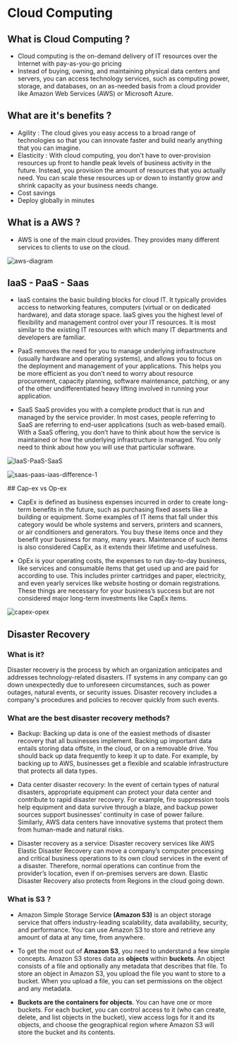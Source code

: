 # Cloud Computing 

## What is Cloud Computing ?

- Cloud computing is the on-demand delivery of IT resources over the Internet with pay-as-you-go pricing
- Instead of buying, owning, and maintaining physical data centers and servers, you can access technology services, such as computing power, storage, and databases, on an as-needed basis from a cloud provider like Amazon Web Services (AWS) or Microsoft Azure.

## What are it's benefits ?

- Agility : The cloud gives you easy access to a broad range of technologies so that you can innovate faster and build nearly anything that you can imagine.
- Elasticity : With cloud computing, you don’t have to over-provision resources up front to handle peak levels of business activity in the future. Instead, you provision the amount of resources that you actually need. You can scale these resources up or down to instantly grow and shrink capacity as your business needs change.
- Cost savings
- Deploy globally in minutes

## What is a AWS ?

- AWS is one of the main cloud provides. They provides many different services to clients to use on the cloud.

![aws-diagram](https://user-images.githubusercontent.com/115224560/199456780-8c8f32cc-4b5f-45f8-9c37-fb1764c4e775.png)


## IaaS - PaaS - Saas

- IaaS contains the basic building blocks for cloud IT. It typically provides access to networking features, computers (virtual or on dedicated hardware), and data storage space. IaaS gives you the highest level of flexibility and management control over your IT resources. It is most similar to the existing IT resources with which many IT departments and developers are familiar. 

- PaaS removes the need for you to manage underlying infrastructure (usually hardware and operating systems), and allows you to focus on the deployment and management of your applications. This helps you be more efficient as you don’t need to worry about resource procurement, capacity planning, software maintenance, patching, or any of the other undifferentiated heavy lifting involved in running your application. 

- SaaS SaaS provides you with a complete product that is run and managed by the service provider. In most cases, people referring to SaaS are referring to end-user applications (such as web-based email). With a SaaS offering, you don’t have to think about how the service is maintained or how the underlying infrastructure is managed. You only need to think about how you will use that particular software. 

![IaaS-PaaS-SaaS](https://user-images.githubusercontent.com/115224560/199247309-b177928a-9c63-401d-a8a0-49fff9781f3f.png)

![saas-paas-iaas-difference-1](https://user-images.githubusercontent.com/115224560/199457382-5418e009-6894-43be-b5b9-9b74627eb39d.png)



## Cap-ex vs Op-ex

- CapEx is defined as business expenses incurred in order to create long-term benefits in the future, such as purchasing fixed assets like a building or equipment. Some examples of IT items that fall under this category would be whole systems and servers, printers and scanners, or air conditioners and generators. You buy these items once and they benefit your business for many, many years. Maintenance of such items is also considered CapEx, as it extends their lifetime and usefulness.

- OpEx is your operating costs, the expenses to run day-to-day business, like services and consumable items that get used up and are paid for according to use. This includes printer cartridges and paper, electricity, and even yearly services like website hosting or domain registrations. These things are necessary for your business’s success but are not considered major long-term investments like CapEx items.


![capex-opex](https://user-images.githubusercontent.com/115224560/199247347-ad8851be-dbd4-468d-8aba-7d49f3bdd1e4.jpeg)


## Disaster Recovery 

### What is it? 

Disaster recovery is the process by which an organization anticipates and addresses technology-related disasters. IT systems in any company can go down unexpectedly due to unforeseen circumstances, such as power outages, natural events, or security issues. Disaster recovery includes a company's procedures and policies to recover quickly from such events.

### What are the best disaster recovery methods?

- Backup: Backing up data is one of the easiest methods of disaster recovery that all businesses implement. Backing up important data entails storing data offsite, in the cloud, or on a removable drive. You should back up data frequently to keep it up to date. For example, by backing up to AWS, businesses get a flexible and scalable infrastructure that protects all data types. 

- Data center disaster recovery: In the event of certain types of natural disasters, appropriate equipment can protect your data center and contribute to rapid disaster recovery. For example, fire suppression tools help equipment and data survive through a blaze, and backup power sources support businesses’ continuity in case of power failure. Similarly, AWS data centers have innovative systems that protect them from human-made and natural risks.

- Disaster recovery as a service: Disaster recovery services like AWS Elastic Disaster Recovery can move a company’s computer processing and critical business operations to its own cloud services in the event of a disaster. Therefore, normal operations can continue from the provider’s location, even if on-premises servers are down. Elastic Disaster Recovery also protects from Regions in the cloud going down. 

### What is S3 ?

- Amazon Simple Storage Service **(Amazon S3)** is an object storage service that offers industry-leading scalability, data availability, security, and performance. You can use Amazon S3 to store and retrieve any amount of data at any time, from anywhere.

- To get the most out of **Amazon S3**, you need to understand a few simple concepts. Amazon S3 stores data as **objects** within **buckets**. An object consists of a file and optionally any metadata that describes that file. To store an object in Amazon S3, you upload the file you want to store to a bucket. When you upload a file, you can set permissions on the object and any metadata.

- **Buckets are the containers for objects**. You can have one or more buckets. For each bucket, you can control access to it (who can create, delete, and list objects in the bucket), view access logs for it and its objects, and choose the geographical region where Amazon S3 will store the bucket and its contents.